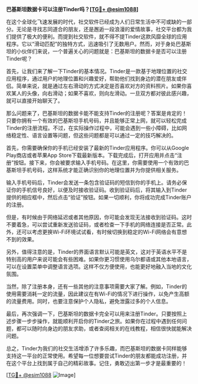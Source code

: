 **巴基斯坦数据卡可以注册Tinder吗？[[TG💪+ @esim1088](https://t.me/s/esim1088)]**

在这个全球化飞速发展的时代，社交软件已经成为人们日常生活中不可或缺的一部分。无论是寻找志同道合的朋友，还是邂逅一段浪漫的爱情故事，社交平台都为我们提供了极大的便利。而提到社交软件，就不得不提Tinder这款风靡全球的应用程序。它以“滑动匹配”的独特方式，迅速吸引了无数用户。然而，对于身处巴基斯坦的小伙伴们来说，一个普遍关心的问题就是：巴基斯坦的数据卡是否可以注册Tinder呢？

首先，让我们来了解一下Tinder的基本情况。Tinder是一款基于地理位置的社交应用程序，通过用户的地理位置和兴趣爱好，帮助他们找到身边的潜在朋友或伴侣。简单来说，就是通过左右滑动的方式决定是否喜欢对方的资料照片。如果你喜欢某人的头像，向右滑动；如果不喜欢，则向左滑动。一旦双方都对彼此感兴趣，就可以直接开始聊天了。

那么问题来了，巴基斯坦的数据卡能不能支持Tinder的注册呢？答案是肯定的！只要你拥有一个有效的巴基斯坦手机号码，并且能够正常上网，就可以轻松完成Tinder的注册流程。不过，在实际操作过程中，可能会遇到一些小障碍，比如网络稳定性、语言设置等问题，但这些问题都是可以通过一定的技巧解决的。

首先，你需要确保你的手机已经安装了最新的Tinder应用程序。你可以从Google Play商店或者苹果App Store下载最新版本。下载完成后，打开应用并点击“注册”按钮。接下来，你会被要求输入手机号码。在这里，你需要使用一个有效的巴基斯坦手机号码，这样系统才能正确识别你的地理位置并为你提供相关服务。

输入手机号码后，Tinder会发送一条包含验证码的短信到你的手机上。请务必保证你的手机信号良好，以便及时接收验证码。收到验证码后，将其输入到Tinder提供的相应框中，然后点击“验证”按钮。如果一切顺利，你将成功完成Tinder账户的注册。

但是，有时候由于网络延迟或者其他原因，你可能会发现无法接收到验证码。这时不要着急，可以尝试重新发送验证码，或者检查一下手机的网络连接是否正常。此外，还可以考虑更换Wi-Fi环境试试看，有时候切换到稳定的Wi-Fi网络会有意想不到的效果。

另外，值得注意的是，Tinder的界面语言默认可能是英文，这对于英语水平不是特别高的用户来说可能会有些困难。如果你更习惯使用乌尔都语或其他本地语言，可以在设置菜单中调整语言选项。这样不仅方便使用，也能更好地融入当地的文化氛围。

当然，除了注册本身，还有一些其他的注意事项需要大家了解。例如，Tinder的使用需要消耗一定的流量，因此建议在有Wi-Fi的情况下进行操作，以免产生高额的流量费用。同时，也要注意保护个人隐私，避免泄露过多的个人信息。

最后，再次强调一下，巴基斯坦的数据卡完全可以用来注册Tinder。只要按照上述步骤一步步操作，就能顺利开启你的Tinder之旅。如果你在过程中遇到任何问题，都可以随时向身边的朋友求助，或者查阅相关的在线教程，相信很快就能解决问题。

总之，Tinder为我们的社交生活增添了许多乐趣，而巴基斯坦的数据卡同样能够支持这一平台的正常使用。希望每一位想要尝试Tinder的朋友都能成功注册，并在这个平台上找到属于自己的精彩故事。记住，勇敢迈出第一步才是最重要的！

[[TG💪+ @esim1088](https://t.me/s/esim1088) ![Image](https://i.postimg.cc/4NQfJmqS/Snipaste-2025-05-13-00-14-12.png)]